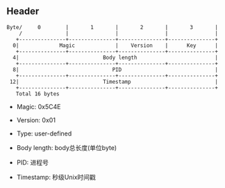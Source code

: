 ## Header

	Byte/     0        |       1       |       2       |       3       |
        /              |               |               |               |
       +---------------+---------------+---------------+---------------+
      0|             Magic             |    Version    |      Key      |
       +---------------+---------------+---------------+---------------+
      4|                           Body length                         |
       +---------------+---------------+---------------+---------------+
      8|                              PID                              |
       +---------------+---------------+---------------+---------------+
     12|                           Timestamp                           |
       +---------------+---------------+---------------+---------------+
       Total 16 bytes

- Magic: 0x5C4E

- Version: 0x01

- Type: user-defined
	
- Body length: body总长度(单位byte)

- PID: 进程号

- Timestamp: 秒级Unix时间戳
 
